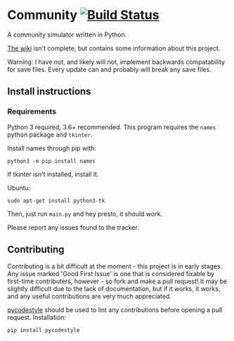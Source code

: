# Community [![Build Status](https://travis-ci.com/jthistle/community.svg?branch=master)](https://travis-ci.com/jthistle/community)
A community simulator written in Python.

[The wiki](https://github.com/jthistle/community/wiki) isn't complete, but contains some information about this project.

Warning: I have not, and likely will not, implement backwards compatability for save files. Every update can and probably will break any save files.

## Install instructions
### Requirements
Python 3 required, 3.6+ recommended.
This program requires the `names` python package and `tkinter`.

Install names through pip with:

	python3 -m pip install names

If tkinter isn't installed, install it.

Ubuntu:
	
	sudo apt-get install python3-tk

Then, just run `main.py` and hey presto, it should work.

Please report any issues found to the tracker.

## Contributing
Contributing is a bit difficult at the moment - this project is in early stages. Any issue marked 'Good First Issue' is one that is considered fixable by first-time contributers, however - so fork and make a pull request! It may be slightly difficult due to the lack of documentation, but if it works, it works, and any useful contributions are very much appreciated.

[pycodestyle](https://pypi.org/project/pycodestyle/) should be used to lint any contributions before opening a pull request. Installation:

	pip install pycodestyle
